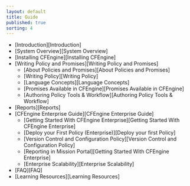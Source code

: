 ```yaml
---
layout: default
title: Guide 
published: true
sorting: 4
---
```


* [Introduction][Introduction]
* [System Overview][System Overview]
* [Installing CFEngine][Installing CFEngine]
* [Writing Policy and Promises][Writing Policy and Promises]
	* [About Policies and Promises][About Policies and Promises]
	* [Writing Policy][Writing Policy]
	* [Language Concepts][Language Concepts]
	* [Promises Available in CFEngine][Promises Available in CFEngine]
	* [Authoring Policy Tools & Workflow][Authoring Policy Tools & Workflow]
* [Reports][Reports]	
* [CFEngine Enterprise Guide][CFEngine Enterprise Guide]
   * [Getting Started With CFEngine Enterprise][Getting Started With CFEngine Enterprise]
   * [Deploy your First Policy (Enterprise)][Deploy your first Policy]
   * [Version Control and Configuration Policy][Version Control and Configuration Policy]
   * [Reporting in Mission Portal][Getting Started With CFEngine Enterprise]
   * [Enterprise Scalability][Enterprise Scalability]
* [FAQ][FAQ]
* [Learning Resources][Learning Resources]





